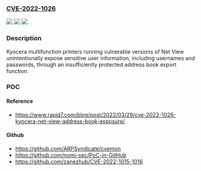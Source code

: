 ### [CVE-2022-1026](https://cve.mitre.org/cgi-bin/cvename.cgi?name=CVE-2022-1026)
![](https://img.shields.io/static/v1?label=Product&message=Multifunction%20Printer%20Net%20Viewer&color=blue)
![](https://img.shields.io/static/v1?label=Version&message=2S0_1000.005.0012S5_2000.002.505%3C%3D%202S0_1000.005.0012S5_2000.002.505%20&color=brighgreen)
![](https://img.shields.io/static/v1?label=Vulnerability&message=CWE-522%20Insufficiently%20Protected%20Credentials&color=brighgreen)

### Description

Kyocera multifunction printers running vulnerable versions of Net View unintentionally expose sensitive user information, including usernames and passwords, through an insufficiently protected address book export function.

### POC

#### Reference
- https://www.rapid7.com/blog/post/2022/03/29/cve-2022-1026-kyocera-net-view-address-book-exposure/

#### Github
- https://github.com/ARPSyndicate/cvemon
- https://github.com/nomi-sec/PoC-in-GitHub
- https://github.com/zanezhub/CVE-2022-1015-1016

